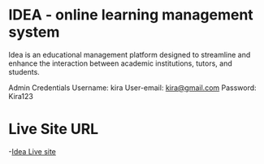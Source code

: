 # IDEA - online learning management system 

Idea  is an educational management platform designed to streamline and enhance the interaction between academic institutions, tutors, and students. 

Admin Credentials
Username: kira
User-email: kira@gmail.com
Password: Kira123

# Live Site URL
-[Idea Live site](https://thriving-snickerdoodle-b65ffc.netlify.app/)

